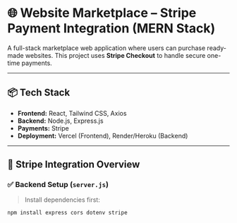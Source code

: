 # 🌐 Website Marketplace – Stripe Payment Integration (MERN Stack)

A full-stack marketplace web application where users can purchase ready-made websites. This project uses **Stripe Checkout** to handle secure one-time payments.

---

## 📦 Tech Stack

- **Frontend:** React, Tailwind CSS, Axios
- **Backend:** Node.js, Express.js
- **Payments:** Stripe
- **Deployment:** Vercel (Frontend), Render/Heroku (Backend)

---

## 🔧 Stripe Integration Overview

### ✅ Backend Setup (`server.js`)

> Install dependencies first:
> 
```bash
npm install express cors dotenv stripe
